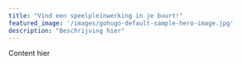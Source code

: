 ```yaml
---
title: "Vind een speelpleinwerking in je buurt!"
featured_image: '/images/gohugo-default-sample-hero-image.jpg'
description: "Beschrijving hier"
---
```


Content hier

